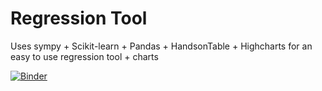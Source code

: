 Regression Tool
===============

Uses sympy + Scikit-learn + Pandas + HandsonTable + Highcharts for an easy to use regression tool + charts

[![Binder](https://mybinder.org/badge.svg)](https://mybinder.org/v2/gh/paulo-raca/jupyter-regression/master?filepath=New%20Optimizer.ipynb)
